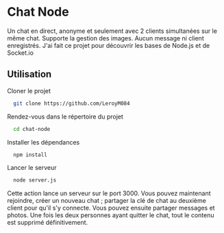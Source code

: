
# Chat Node     

Un chat en direct, anonyme et seulement avec 2 clients simultanées sur le même chat. Supporte la gestion des images. 
Aucun message ni client enregistrés. 
J'ai fait ce projet pour découvrir les bases de Node.js et de Socket.io 



## Utilisation

Cloner le projet
```bash
  git clone https://github.com/LeroyM084
```

Rendez-vous dans le répertoire du projet
```bash
  cd chat-node
```

Installer les dépendances
```bash
  npm install
```

Lancer le serveur 
```bash
  node server.js
```

Cette action lance un serveur sur le port 3000. Vous pouvez maintenant rejoindre, créer un nouveau chat ; partager la clé de chat au deuxième client pour qu'il s'y connecte. 
Vous pouvez ensuite partager messages et photos. Une fois les deux personnes ayant quitter le chat, tout le contenu est supprimé définitivement. 

